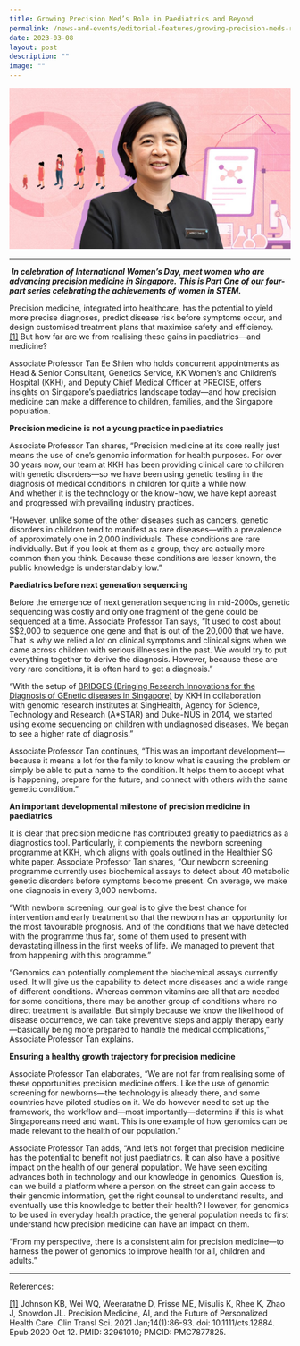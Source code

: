 ```yaml
---
title: Growing Precision Med’s Role in Paediatrics and Beyond
permalink: /news-and-events/editorial-features/growing-precision-meds-role-in-paediatrics-and-beyond/
date: 2023-03-08
layout: post
description: ""
image: ""
---
```

![](/images/Resources/Editorial%20Features/2023/precise-feature-3_1400x800-2-1024x585.jpg)

* * *

 **_In celebration of International Women’s Day, meet women who are advancing precision medicine in Singapore._** **_This is Part One of our four-part series celebrating the achievements of women in STEM._**

Precision medicine, integrated into healthcare, has the potential to yield more precise diagnoses, predict disease risk before symptoms occur, and design customised treatment plans that maximise safety and efficiency.[\[1\]](https://www.npm.sg/growing-precision-meds-role-in-paediatrics-and-beyond/#_ftn1) But how far are we from realising these gains in paediatrics—and medicine?

Associate Professor Tan Ee Shien who holds concurrent appointments as Head & Senior Consultant, Genetics Service, KK Women’s and Children’s Hospital (KKH), and Deputy Chief Medical Officer at PRECISE, offers insights on Singapore’s paediatrics landscape today—and how precision medicine can make a difference to children, families, and the Singapore population. 

**Precision medicine is not a young practice in paediatrics**

Associate Professor Tan shares, “Precision medicine at its core really just means the use of one’s genomic information for health purposes. For over 30 years now, our team at KKH has been providing clinical care to children with genetic disorders—so we have been using genetic testing in the diagnosis of medical conditions in children for quite a while now. And whether it is the technology or the know-how, we have kept abreast and progressed with prevailing industry practices.

“However, unlike some of the other diseases such as cancers, genetic disorders in children tend to manifest as rare diseases—with a prevalence of approximately one in 2,000 individuals. These conditions are rare individually. But if you look at them as a group, they are actually more common than you think. Because these conditions are lesser known, the public knowledge is understandably low.”

**Paediatrics before next generation sequencing**

Before the emergence of next generation sequencing in mid-2000s, genetic sequencing was costly and only one fragment of the gene could be sequenced at a time. Associate Professor Tan says, “It used to cost about S$2,000 to sequence one gene and that is out of the 20,000 that we have. That is why we relied a lot on clinical symptoms and clinical signs when we came across children with serious illnesses in the past. We would try to put everything together to derive the diagnosis. However, because these are very rare conditions, it is often hard to get a diagnosis.”

“With the setup of [BRIDGES (Bringing Research Innovations for the Diagnosis of GEnetic diseases in Singapore)](https://www.singhealthdukenus.com.sg/acp/paediatrics/clinical-overview-and-objectives) by KKH in collaboration with genomic research institutes at SingHealth, Agency for Science, Technology and Research (A\*STAR) and Duke-NUS in 2014, we started using exome sequencing on children with undiagnosed diseases. We began to see a higher rate of diagnosis.”

Associate Professor Tan continues, “This was an important development—because it means a lot for the family to know what is causing the problem or simply be able to put a name to the condition. It helps them to accept what is happening, prepare for the future, and connect with others with the same genetic condition.”

**An important developmental milestone of precision medicine in paediatrics**

It is clear that precision medicine has contributed greatly to paediatrics as a diagnostics tool. Particularly, it complements the newborn screening programme at KKH, which aligns with goals outlined in the Healthier SG white paper. Associate Professor Tan shares, “Our newborn screening programme currently uses biochemical assays to detect about 40 metabolic genetic disorders before symptoms become present. On average, we make one diagnosis in every 3,000 newborns.

“With newborn screening, our goal is to give the best chance for intervention and early treatment so that the newborn has an opportunity for the most favourable prognosis. And of the conditions that we have detected with the programme thus far, some of them used to present with devastating illness in the first weeks of life. We managed to prevent that from happening with this programme.”

“Genomics can potentially complement the biochemical assays currently used. It will give us the capability to detect more diseases and a wide range of different conditions. Whereas common vitamins are all that are needed for some conditions, there may be another group of conditions where no direct treatment is available. But simply because we know the likelihood of disease occurrence, we can take preventive steps and apply therapy early—basically being more prepared to handle the medical complications,” Associate Professor Tan explains.

**Ensuring a healthy growth trajectory for precision medicine**

Associate Professor Tan elaborates, “We are not far from realising some of these opportunities precision medicine offers. Like the use of genomic screening for newborns—the technology is already there, and some countries have piloted studies on it. We do however need to set up the framework, the workflow and—most importantly—determine if this is what Singaporeans need and want. This is one example of how genomics can be made relevant to the health of our population.”

Associate Professor Tan adds, “And let’s not forget that precision medicine has the potential to benefit not just paediatrics. It can also have a positive impact on the health of our general population. We have seen exciting advances both in technology and our knowledge in genomics. Question is, can we build a platform where a person on the street can gain access to their genomic information, get the right counsel to understand results, and eventually use this knowledge to better their health? However, for genomics to be used in everyday health practice, the general population needs to first understand how precision medicine can have an impact on them.

“From my perspective, there is a consistent aim for precision medicine—to harness the power of genomics to improve health for all, children and adults.”

* * *

References:

[\[1\]](https://www.npm.sg/growing-precision-meds-role-in-paediatrics-and-beyond/#_ftnref1) Johnson KB, Wei WQ, Weeraratne D, Frisse ME, Misulis K, Rhee K, Zhao J, Snowdon JL. Precision Medicine, AI, and the Future of Personalized Health Care. Clin Transl Sci. 2021 Jan;14(1):86-93. doi: 10.1111/cts.12884. Epub 2020 Oct 12. PMID: 32961010; PMCID: PMC7877825.